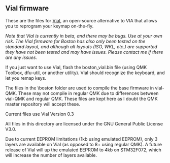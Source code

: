 ## Vial firmware

These are the files for [Vial](https://get.vial.today/), an open-source alternative to VIA that allows you to reprogram your keymap on-the-fly. 

*Note that Vial is currently in beta, and there may be bugs. Use at your own risk. The Vial firmware for Boston has also only been tested on the standard layout, and although alt layouts (ISO, WKL, etc.) are supported they have not been tested and may have issues. Please contact me if there are any issues.* 

If you just want to use Vial, flash the boston_vial.bin file (using QMK Toolbox, dfu-util, or another utility). Vial should recognize the keyboard, and let you remap keys.

The files in the \boston folder are used to compile the base firmware in vial-QMK. These may not compile in regular QMK due to differences between vial-QMK and regular QMK. These files are kept here as I doubt the QMK master repository will accept these.

Current files use Vial Version 0.3

All files in this directory are licensed under the GNU General Public License V3.0.

Due to current EEPROM limitations (1kb using emulated EEPROM), only 3 layers are available on Vial (as opposed to 8+ using regular QMK). A future release of Vial will up the emulated EEPROM to 4kb on STM32F072, which will increase the number of layers available. 